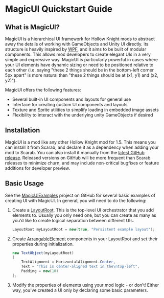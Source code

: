 # MagicUI Quickstart Guide

## What is MagicUI?

MagicUI is a hierarchical UI framework for Hollow Knight mods to abstract away the details of working with GameObjects
and Unity UI directly. Its structure is heavily inspired by [WPF](https://docs.microsoft.com/en-us/visualstudio/designers/getting-started-with-wpf?view=vs-2022),
and it aims to be built of modular components. This allows mod developers to create elegant UIs in a very simple and expressive
way. MagicUI is particularly powerful in cases where your UI elements have dynamic sizing or need to be positioned relative to
each other (i.e. saying "these 2 things should be in the bottom-left corner 5px apart" is more natural than "these 2 things
should be at (x1, y1) and (x2, y2)").

MagicUI offers the following features:

* Several built-in UI components and layouts for general use
* Interface for creating custom UI components and layouts
* Texture and Sprite utilities to simplify loading in embedded image assets
* Flexibility to interact with the underlying unity GameObjects if desired

## Installation

MagicUI is a mod like any other Hollow Knight mod for 1.5. This means you can install it from Scarab, and declare it as a
dependency when adding your mod to Scarab. You can also install it manually from the [latest GitHub release](https://github.com/BadMagic100/HollowKnight.MagicUI/releases/latest).
Released versions on GitHub will be more frequent than Scarab releases to minimize churn, and may include non-critical bugfixes
or feature additions for developer preview.

## Basic Usage

See the [MagicUIExamples](https://github.com/BadMagic100/HollowKnight.MagicUI/tree/master/MagicUIExamples) project on GitHub for
several basic examples of creating UI with MagicUI. In general, you will need to do the following:

1. Create a [LayoutRoot](~/api/MagicUI.Core.LayoutRoot.yml). This is the top-level UI orchestrator that you add elements to. Usually
    you only need one, but you can create as many as you'd like to create logical separation between different UIs.
    ```csharp
    LayoutRoot myLayoutRoot = new(true, "Persistent example layout");
    ```
2. Create [ArrangableElement](~/api/MagicUI.Core.ArrangableElement.yml) components in your LayoutRoot and set their properties
    during initialization.
    ```csharp
    new TextObject(myLayoutRoot)
    {
        TextAlignment = HorizontalAlignment.Center,
        Text = "This is center-aligned text in the\ntop-left",
        Padding = new(10)
    };
    ```
3. Modify the properties of elements using your mod logic - or don't! Either way, you've created a UI only by declaring some
basic parameters.